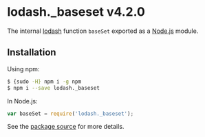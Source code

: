 # lodash._baseset v4.2.0

The internal [lodash](https://lodash.com/) function `baseSet` exported as a [Node.js](https://nodejs.org/) module.

## Installation

Using npm:
```bash
$ {sudo -H} npm i -g npm
$ npm i --save lodash._baseset
```

In Node.js:
```js
var baseSet = require('lodash._baseset');
```

See the [package source](https://github.com/lodash/lodash/blob/4.2.0-npm-packages/lodash._baseset) for more details.
